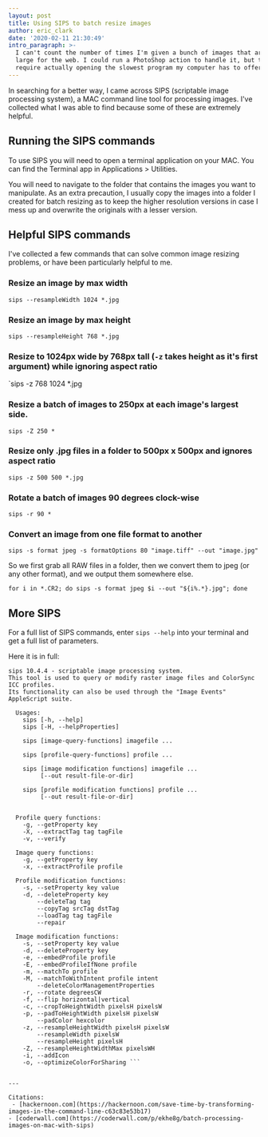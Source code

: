 ```yaml
---
layout: post
title: Using SIPS to batch resize images
author: eric_clark
date: '2020-02-11 21:30:49'
intro_paragraph: >-
  I can't count the number of times I'm given a bunch of images that are way too
  large for the web. I could run a PhotoShop action to handle it, but that would
  require actually opening the slowest program my computer has to offer.
---
```

In searching for a better way, I came across SIPS (scriptable image processing system), a MAC command line tool for processing images. I've collected what I was able to find because some of these are extremely helpful.

## Running the SIPS commands

To use SIPS you will need to open a terminal application on your MAC. You can find the Terminal app in Applications > Utilities.

You will need to navigate to the folder that contains the images you want to manipulate. As an extra precaution, I usually copy the images into a folder I created for batch resizing as to keep the higher resolution versions in case I mess up and overwrite the originals with a lesser version.

## Helpful SIPS commands

I've collected a few commands that can solve common image resizing problems, or have been particularly helpful to me.

### Resize an image by max width

`sips --resampleWidth 1024 *.jpg`

### Resize an image by max height
`sips --resampleHeight 768 *.jpg`

### Resize to 1024px wide by 768px tall (`-z` takes height as it's first argument) while ignoring aspect ratio
`sips -z 768 1024 *.jpg

### Resize a batch of images to 250px at each image's largest side.
`sips -Z 250 *`

### Resize only .jpg files in a folder to 500px x 500px and ignores aspect ratio
`sips -z 500 500 *.jpg`

### Rotate a batch of images 90 degrees clock-wise
`sips -r 90 *`

### Convert an image from one file format to another
`sips -s format jpeg -s formatOptions 80 "image.tiff" --out "image.jpg"`

So we first grab all RAW files in a folder, then we convert them to jpeg (or any other format), and we output them somewhere else.

`for i in *.CR2; do sips -s format jpeg $i --out "${i%.*}.jpg"; done`

## More SIPS

For a full list of SIPS commands, enter `sips --help` into your terminal and get a full list of parameters.

Here it is in full:
```
sips 10.4.4 - scriptable image processing system.
This tool is used to query or modify raster image files and ColorSync ICC profiles.
Its functionality can also be used through the "Image Events" AppleScript suite.

  Usages:
    sips [-h, --help] 
    sips [-H, --helpProperties] 

    sips [image-query-functions] imagefile ... 

    sips [profile-query-functions] profile ... 

    sips [image modification functions] imagefile ... 
         [--out result-file-or-dir] 

    sips [profile modification functions] profile ... 
         [--out result-file-or-dir] 


  Profile query functions: 
    -g, --getProperty key 
    -X, --extractTag tag tagFile 
    -v, --verify 

  Image query functions: 
    -g, --getProperty key 
    -x, --extractProfile profile 

  Profile modification functions: 
    -s, --setProperty key value 
    -d, --deleteProperty key 
        --deleteTag tag 
        --copyTag srcTag dstTag 
        --loadTag tag tagFile 
        --repair 

  Image modification functions: 
    -s, --setProperty key value 
    -d, --deleteProperty key 
    -e, --embedProfile profile 
    -E, --embedProfileIfNone profile 
    -m, --matchTo profile 
    -M, --matchToWithIntent profile intent 
        --deleteColorManagementProperties 
    -r, --rotate degreesCW 
    -f, --flip horizontal|vertical 
    -c, --cropToHeightWidth pixelsH pixelsW 
    -p, --padToHeightWidth pixelsH pixelsW 
        --padColor hexcolor 
    -z, --resampleHeightWidth pixelsH pixelsW 
        --resampleWidth pixelsW 
        --resampleHeight pixelsH 
    -Z, --resampleHeightWidthMax pixelsWH 
    -i, --addIcon 
    -o, --optimizeColorForSharing ```


---

Citations:
 - [hackernoon.com](https://hackernoon.com/save-time-by-transforming-images-in-the-command-line-c63c83e53b17)
- [coderwall.com](https://coderwall.com/p/ekhe8g/batch-processing-images-on-mac-with-sips)
